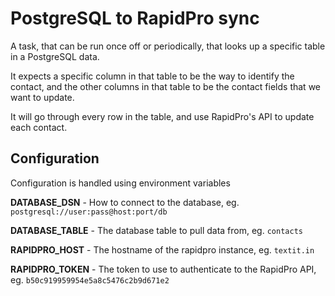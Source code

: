 # PostgreSQL to RapidPro sync
A task, that can be run once off or periodically, that looks up a specific table in a PostgreSQL data.

It expects a specific column in that table to be the way to identify the contact, and the other columns in that table to be the contact fields that we want to update.

It will go through every row in the table, and use RapidPro's API to update each contact.

## Configuration
Configuration is handled using environment variables

**DATABASE_DSN** - How to connect to the database, eg. `postgresql://user:pass@host:port/db`

**DATABASE_TABLE** - The database table to pull data from, eg. `contacts`

**RAPIDPRO_HOST** - The hostname of the rapidpro instance, eg. `textit.in`

**RAPIDPRO_TOKEN** - The token to use to authenticate to the RapidPro API, eg. `b50c919959954e5a8c5476c2b9d671e2`
